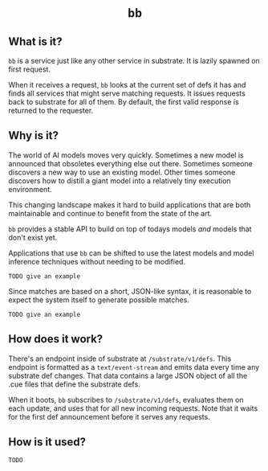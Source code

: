 <center><h1><code>bb</code></h1></center>

## What is it?

`bb` is a service just like any other service in substrate. It is lazily spawned on first request.

When it receives a request, `bb` looks at the current set of defs it has and finds all services that might serve matching requests. It issues requests back to substrate for all of them. By default, the first valid response is returned to the requester.

## Why is it?

The world of AI models moves very quickly. Sometimes a new model is announced that obsoletes everything else out there. Sometimes someone discovers a new way to use an existing model. Other times someone discovers how to distill a giant model into a relatively tiny execution environment.

This changing landscape makes it hard to build applications that are both maintainable and continue to benefit from the state of the art.

`bb` provides a stable API to build on top of todays models *and* models that don't exist yet.

Applications that use `bb` can be shifted to use the latest models and model inference techniques without needing to be modified.

`TODO give an example`

Since matches are based on a short, JSON-like syntax, it is reasonable to expect the system itself to generate possible matches.

`TODO give an example`

## How does it work?

There's an endpoint inside of substrate at `/substrate/v1/defs`. This endpoint is formatted as a `text/event-stream` and emits data every time any substrate def changes. That data contains a large JSON object of all the .cue files that define the substrate defs.

When it boots, `bb` subscribes to `/substrate/v1/defs`, evaluates them on each update, and uses that for all new incoming requests. Note that it waits for the first def announcement before it serves any requests.


## How is it used?

`TODO`
